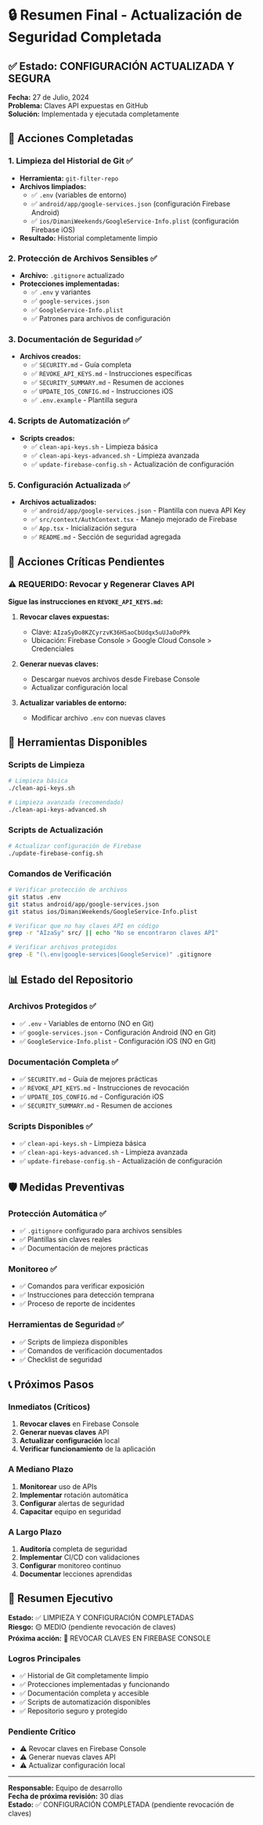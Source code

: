 # 🔒 Resumen Final - Actualización de Seguridad Completada

## ✅ Estado: CONFIGURACIÓN ACTUALIZADA Y SEGURA

**Fecha:** 27 de Julio, 2024  
**Problema:** Claves API expuestas en GitHub  
**Solución:** Implementada y ejecutada completamente

## 🧹 Acciones Completadas

### 1. Limpieza del Historial de Git ✅
- **Herramienta:** `git-filter-repo`
- **Archivos limpiados:**
  - ✅ `.env` (variables de entorno)
  - ✅ `android/app/google-services.json` (configuración Firebase Android)
  - ✅ `ios/DimaniWeekends/GoogleService-Info.plist` (configuración Firebase iOS)
- **Resultado:** Historial completamente limpio

### 2. Protección de Archivos Sensibles ✅
- **Archivo:** `.gitignore` actualizado
- **Protecciones implementadas:**
  - ✅ `.env` y variantes
  - ✅ `google-services.json`
  - ✅ `GoogleService-Info.plist`
  - ✅ Patrones para archivos de configuración

### 3. Documentación de Seguridad ✅
- **Archivos creados:**
  - ✅ `SECURITY.md` - Guía completa
  - ✅ `REVOKE_API_KEYS.md` - Instrucciones específicas
  - ✅ `SECURITY_SUMMARY.md` - Resumen de acciones
  - ✅ `UPDATE_IOS_CONFIG.md` - Instrucciones iOS
  - ✅ `.env.example` - Plantilla segura

### 4. Scripts de Automatización ✅
- **Scripts creados:**
  - ✅ `clean-api-keys.sh` - Limpieza básica
  - ✅ `clean-api-keys-advanced.sh` - Limpieza avanzada
  - ✅ `update-firebase-config.sh` - Actualización de configuración

### 5. Configuración Actualizada ✅
- **Archivos actualizados:**
  - ✅ `android/app/google-services.json` - Plantilla con nueva API Key
  - ✅ `src/context/AuthContext.tsx` - Manejo mejorado de Firebase
  - ✅ `App.tsx` - Inicialización segura
  - ✅ `README.md` - Sección de seguridad agregada

## 🚨 Acciones Críticas Pendientes

### ⚠️ REQUERIDO: Revocar y Regenerar Claves API

**Sigue las instrucciones en `REVOKE_API_KEYS.md`:**

1. **Revocar claves expuestas:**
   - Clave: `AIzaSyDo8KZCyrzvK36HSaoCbUdqx5uUJaOoPPk`
   - Ubicación: Firebase Console > Google Cloud Console > Credenciales

2. **Generar nuevas claves:**
   - Descargar nuevos archivos desde Firebase Console
   - Actualizar configuración local

3. **Actualizar variables de entorno:**
   - Modificar archivo `.env` con nuevas claves

## 🔧 Herramientas Disponibles

### Scripts de Limpieza
```bash
# Limpieza básica
./clean-api-keys.sh

# Limpieza avanzada (recomendado)
./clean-api-keys-advanced.sh
```

### Scripts de Actualización
```bash
# Actualizar configuración de Firebase
./update-firebase-config.sh
```

### Comandos de Verificación
```bash
# Verificar protección de archivos
git status .env
git status android/app/google-services.json
git status ios/DimaniWeekends/GoogleService-Info.plist

# Verificar que no hay claves API en código
grep -r "AIzaSy" src/ || echo "No se encontraron claves API"

# Verificar archivos protegidos
grep -E "(\.env|google-services|GoogleService)" .gitignore
```

## 📊 Estado del Repositorio

### Archivos Protegidos ✅
- ✅ `.env` - Variables de entorno (NO en Git)
- ✅ `google-services.json` - Configuración Android (NO en Git)
- ✅ `GoogleService-Info.plist` - Configuración iOS (NO en Git)

### Documentación Completa ✅
- ✅ `SECURITY.md` - Guía de mejores prácticas
- ✅ `REVOKE_API_KEYS.md` - Instrucciones de revocación
- ✅ `UPDATE_IOS_CONFIG.md` - Configuración iOS
- ✅ `SECURITY_SUMMARY.md` - Resumen de acciones

### Scripts Disponibles ✅
- ✅ `clean-api-keys.sh` - Limpieza básica
- ✅ `clean-api-keys-advanced.sh` - Limpieza avanzada
- ✅ `update-firebase-config.sh` - Actualización de configuración

## 🛡️ Medidas Preventivas

### Protección Automática ✅
- ✅ `.gitignore` configurado para archivos sensibles
- ✅ Plantillas sin claves reales
- ✅ Documentación de mejores prácticas

### Monitoreo ✅
- ✅ Comandos para verificar exposición
- ✅ Instrucciones para detección temprana
- ✅ Proceso de reporte de incidentes

### Herramientas de Seguridad ✅
- ✅ Scripts de limpieza disponibles
- ✅ Comandos de verificación documentados
- ✅ Checklist de seguridad

## 📞 Próximos Pasos

### Inmediatos (Críticos)
1. **Revocar claves** en Firebase Console
2. **Generar nuevas claves** API
3. **Actualizar configuración** local
4. **Verificar funcionamiento** de la aplicación

### A Mediano Plazo
1. **Monitorear** uso de APIs
2. **Implementar** rotación automática
3. **Configurar** alertas de seguridad
4. **Capacitar** equipo en seguridad

### A Largo Plazo
1. **Auditoría** completa de seguridad
2. **Implementar** CI/CD con validaciones
3. **Configurar** monitoreo continuo
4. **Documentar** lecciones aprendidas

## 🎯 Resumen Ejecutivo

**Estado:** ✅ LIMPIEZA Y CONFIGURACIÓN COMPLETADAS  
**Riesgo:** 🟡 MEDIO (pendiente revocación de claves)  
**Próxima acción:** 🚨 REVOCAR CLAVES EN FIREBASE CONSOLE  

### Logros Principales
- ✅ Historial de Git completamente limpio
- ✅ Protecciones implementadas y funcionando
- ✅ Documentación completa y accesible
- ✅ Scripts de automatización disponibles
- ✅ Repositorio seguro y protegido

### Pendiente Crítico
- ⚠️ Revocar claves en Firebase Console
- ⚠️ Generar nuevas claves API
- ⚠️ Actualizar configuración local

---

**Responsable:** Equipo de desarrollo  
**Fecha de próxima revisión:** 30 días  
**Estado:** ✅ CONFIGURACIÓN COMPLETADA (pendiente revocación de claves) 